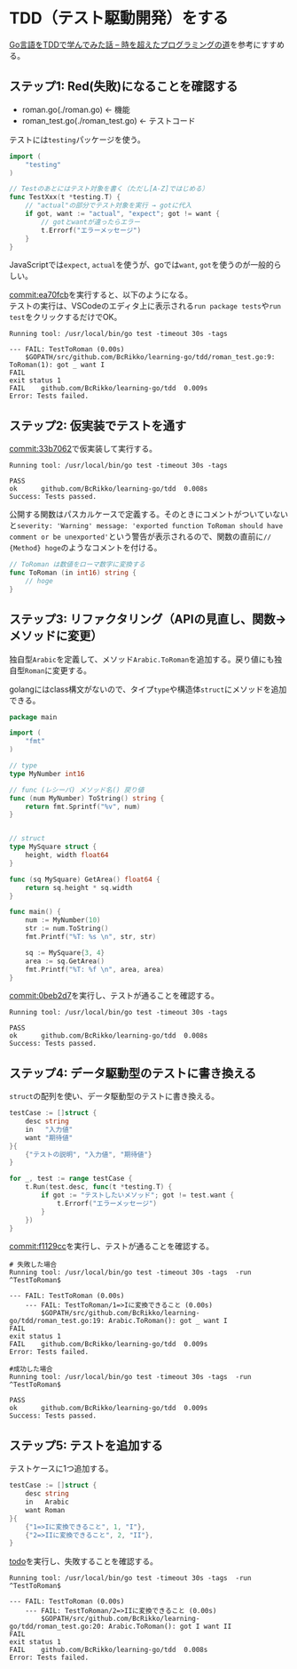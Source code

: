 TDD（テスト駆動開発）をする
====

[Go言語をTDDで学んでみた話 – 時を超えたプログラミングの道](https://twop.agile.esm.co.jp/learning-go-lang-by-tdd-8326723d9362)を参考にすすめる。


## ステップ1: Red(失敗)になることを確認する

* roman.go(./roman.go) ← 機能
* roman_test.go(./roman_test.go) ← テストコード

テストには`testing`パッケージを使う。
```go
import (
    "testing"
)

// Testのあとにはテスト対象を書く（ただし[A-Z]ではじめる）
func TestXxx(t *testing.T) {
    // "actual"の部分でテスト対象を実行 → gotに代入
    if got, want := "actual", "expect"; got != want {
        // gotとwantが違ったらエラー
        t.Errorf("エラーメッセージ")
    }
}
```

JavaScriptでは`expect`, `actual`を使うが、goでは`want`, `got`を使うのが一般的らしい。


[commit:ea70fcb](https://github.com/BcRikko/learning-go/commit/ea70fcb429bfb806cb04ee545af2e3d0ac985109)を実行すると、以下のようになる。  
テストの実行は、VSCodeのエディタ上に表示される`run package tests`や`run test`をクリックするだけでOK。
```
Running tool: /usr/local/bin/go test -timeout 30s -tags 

--- FAIL: TestToRoman (0.00s)
	$GOPATH/src/github.com/BcRikko/learning-go/tdd/roman_test.go:9: ToRoman(1): got _ want I
FAIL
exit status 1
FAIL	github.com/BcRikko/learning-go/tdd	0.009s
Error: Tests failed.
```


## ステップ2: 仮実装でテストを通す


[commit:33b7062](https://github.com/BcRikko/learning-go/commit/33b706269621daf69bd16bca5b59b2f4045c9d26)で仮実装して実行する。

```
Running tool: /usr/local/bin/go test -timeout 30s -tags 

PASS
ok  	github.com/BcRikko/learning-go/tdd	0.008s
Success: Tests passed.
```

公開する関数はパスカルケースで定義する。そのときにコメントがついていないと`severity: 'Warning' message: 'exported function ToRoman should have comment or be unexported'`という警告が表示されるので、関数の直前に`// {Method} hoge`のようなコメントを付ける。

```go
// ToRoman は数値をローマ数字に変換する
func ToRoman (in int16) string {
    // hoge
}
```


## ステップ3: リファクタリング（APIの見直し、関数→メソッドに変更）

独自型`Arabic`を定義して、メソッド`Arabic.ToRoman`を追加する。戻り値にも独自型`Roman`に変更する。

golangにはclass構文がないので、タイプ`type`や構造体`struct`にメソッドを追加できる。

```go
package main

import (
    "fmt"
)

// type
type MyNumber int16

// func (レシーバ) メソッド名() 戻り値
func (num MyNumber) ToString() string {
    return fmt.Sprintf("%v", num)
}


// struct
type MySquare struct {
    height, width float64
}

func (sq MySquare) GetArea() float64 {
    return sq.height * sq.width
}

func main() {
    num := MyNumber(10)
    str := num.ToString()
    fmt.Printf("%T: %s \n", str, str)

    sq := MySquare{3, 4}
    area := sq.GetArea()
    fmt.Printf("%T: %f \n", area, area)
}
```

[commit:0beb2d7](https://github.com/BcRikko/learning-go/commit/0beb2d71ae06417c756bcb636d487154ba56f9d6)を実行し、テストが通ることを確認する。
```
Running tool: /usr/local/bin/go test -timeout 30s -tags 

PASS
ok  	github.com/BcRikko/learning-go/tdd	0.008s
Success: Tests passed.
```


## ステップ4: データ駆動型のテストに書き換える

`struct`の配列を使い、データ駆動型のテストに書き換える。

```go
testCase := []struct {
    desc string
    in   "入力値"
    want "期待値"
}{
    {"テストの説明", "入力値", "期待値"}
}

for _, test := range testCase {
    t.Run(test.desc, func(t *testing.T) {
        if got := "テストしたいメソッド"; got != test.want {
            t.Errorf("エラーメッセージ")
        }
    })
}
```


[commit:f1129cc](https://github.com/BcRikko/learning-go/commit/f1129cc304ddf1556b225ddcff3c7f439c0c9016)を実行し、テストが通ることを確認する。

```
# 失敗した場合
Running tool: /usr/local/bin/go test -timeout 30s -tags  -run ^TestToRoman$

--- FAIL: TestToRoman (0.00s)
    --- FAIL: TestToRoman/1=>Iに変換できること (0.00s)
    	$GOPATH/src/github.com/BcRikko/learning-go/tdd/roman_test.go:19: Arabic.ToRoman(): got _ want I
FAIL
exit status 1
FAIL	github.com/BcRikko/learning-go/tdd	0.009s
Error: Tests failed.
```

```
#成功した場合
Running tool: /usr/local/bin/go test -timeout 30s -tags  -run ^TestToRoman$

PASS
ok  	github.com/BcRikko/learning-go/tdd	0.009s
Success: Tests passed.
```


## ステップ5: テストを追加する

テストケースに1つ追加する。
```go
testCase := []struct {
    desc string
    in   Arabic
    want Roman
}{
    {"1=>Iに変換できること", 1, "I"},
    {"2=>IIに変換できること", 2, "II"},
}
```

[todo]()を実行し、失敗することを確認する。

```
Running tool: /usr/local/bin/go test -timeout 30s -tags  -run ^TestToRoman$

--- FAIL: TestToRoman (0.00s)
    --- FAIL: TestToRoman/2=>IIに変換できること (0.00s)
    	$GOPATH/src/github.com/BcRikko/learning-go/tdd/roman_test.go:20: Arabic.ToRoman(): got I want II
FAIL
exit status 1
FAIL	github.com/BcRikko/learning-go/tdd	0.008s
Error: Tests failed.
```